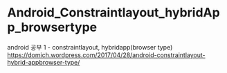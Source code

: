 # Android_Constraintlayout_hybridApp_browsertype<br>
android 공부 1 - constraintlayout, hybridapp(browser type)<br>
https://domich.wordpress.com/2017/04/28/android-constraintlayout-hybrid-appbrowser-type/
<a href="https://domich.wordpress.com/2017/04/28/android-constraintlayout-hybrid-appbrowser-type/"></a>
